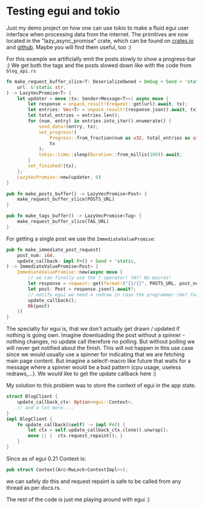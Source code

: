 # Testing egui and tokio
Just my demo project on how one can use tokio to make a fluid egui user interface when processing data from the internet.
The primitives are now located in the "lazy_async_promise" crate, which can be found on [crates.io](https://crates.io/crates/lazy_async_promise) 
and [github](https://github.com/ChrisRega/lazy_async_promise).
Maybe you will find them useful, too :)

For this example we artificially emit the posts slowly to show a progress-bar :)
We get both the tags and the posts slowed down like with the code from `blog_api.rs`
```rust
fn make_request_buffer_slice<T: DeserializeOwned + Debug + Send + 'static>(
    url: &'static str,
) -> LazyVecPromise<T> {
    let updater = move |tx: Sender<Message<T>>| async move {
        let response = unpack_result!(reqwest::get(url).await, tx);
        let entries: Vec<T> = unpack_result!(response.json().await, tx);
        let total_entries = entries.len();
        for (num, entry) in entries.into_iter().enumerate() {
            send_data!(entry, tx);
            set_progress!(
                Progress::from_fraction(num as u32, total_entries as u32),
                tx
            );
            tokio::time::sleep(Duration::from_millis(100)).await;
        }
        set_finished!(tx);
    };
    LazyVecPromise::new(updater, 6)
}

pub fn make_posts_buffer() -> LazyVecPromise<Post> {
    make_request_buffer_slice(POSTS_URL)
}

pub fn make_tags_buffer() -> LazyVecPromise<Tag> {
    make_request_buffer_slice(TAG_URL)
}
```

For getting a single post we use the `ImmediateValuePromise`:
```rust
pub fn make_immediate_post_request(
    post_num: i64,
    update_callback: impl Fn() + Send + 'static,
) -> ImmediateValuePromise<Post> {
    ImmediateValuePromise::new(async move {
        // we can finally use the ? operator! YAY! No macros!
        let response = reqwest::get(format!("{}/{}", POSTS_URL, post_num)).await?;
        let post: Post = response.json().await?;
        // notify egui we need a redraw in case the programmer (me) forgot the spinner
        update_callback();
        Ok(post)
    })
}
```
The specialty for egui is, that we don't actually get drawn / updated if nothing is going own.
Imagine downloading the post without a spinner - nothing changes, no update call therefore no polling.
But without polling we will never get notified about the finish. This will not happen in this use case since we would usually 
use a spinner for indicating that we are fetching main page content. But imagine a select!-macro
like future that waits for a message where a spinner would be a bad pattern (cpu usage, useless redraws,...).
We would like to get the update callback here :)

My solution to this problem was to store the context of egui in the app state.
```rust
struct BlogClient {
    update_callback_ctx: Option<egui::Context>,
    // and a lot more....
}
impl BlogClient {
    fn update_callback(&self) -> impl Fn() {
        let ctx = self.update_callback_ctx.clone().unwrap();
        move || {  ctx.request_repaint(); }
    }
}
```
Since as of egui 0.21 Context is:

```rust
pub struct Context(Arc<RwLock<ContextImpl>>);
```
we can safely do this and request repaint is safe to be called from any thread as per docs.rs.

The rest of the code is just me playing around with egui :)